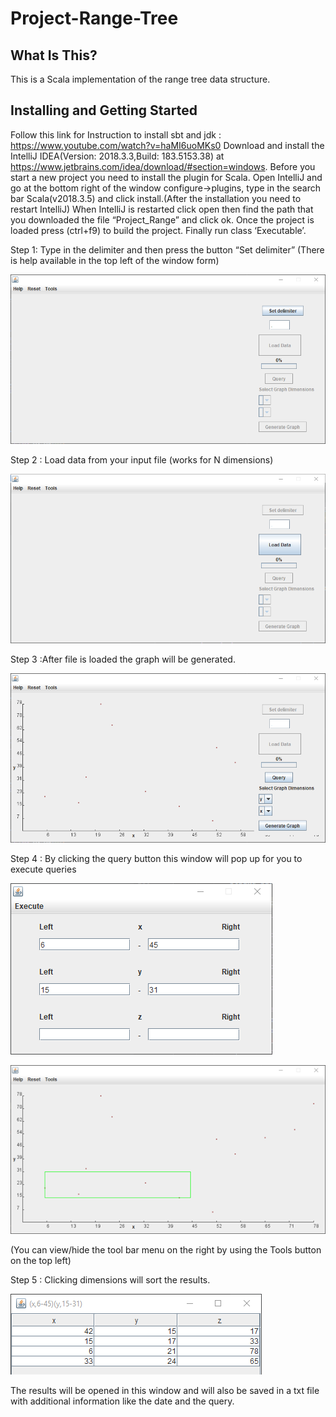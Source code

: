 # Project-Range-Tree

What Is This?
-------------
This is a Scala implementation of the range tree data structure.

Installing and Getting Started
------------------------------
Follow this link   for Instruction to  install  sbt and jdk : https://www.youtube.com/watch?v=haMI6uoMKs0
Download and install the IntelliJ IDEA(Version: 2018.3.3,Build: 183.5153.38) at https://www.jetbrains.com/idea/download/#section=windows.
Before you start a new project you need to install the plugin for Scala.
Open IntelliJ and go at the bottom right of the window
configure->plugins, type in the search bar Scala(v2018.3.5) and click install.(After the installation you need to restart IntelliJ)
When IntelliJ is restarted  click open then find the path that you downloaded the file “Project_Range” and click ok.
Once the project is loaded press (ctrl+f9) to build the project. Finally run class ‘Executable’.


Step 1: Type in the delimiter and then press the button “Set delimiter”
(There is help available in the top left of the window form)

![](step_1.png)

Step 2 :  Load data from your input file (works for N dimensions)

![](step_2.png)

 Step 3 :After file is loaded the graph will be generated.
 
![](step_3.png)

Step 4 : By clicking the query button this window will pop up for you to  execute queries 
 
 ![](step_4.png)
 
  ![](step_4_2.png)

 
(You can view/hide the tool bar menu on the right by using the Tools button on the top left)
 
Step 5 : Clicking dimensions will sort the results.
 
 ![](step_5.png)
 
The results will be opened in this window and will also be saved in a txt file with additional information like the date and the query.





